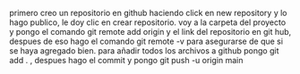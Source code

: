 primero creo un repositorio en github haciendo click en new repository y lo hago publico, le doy clic en crear repositorio. voy a la carpeta del proyecto y pongo el comando git remote add origin y el link del repositorio en git hub, despues de eso hago el comando git remote -v para asegurarse de que si se haya agregado bien. para añadir todos los archivos a github pongo git add . , despues hago el commit y pongo git push -u origin main
